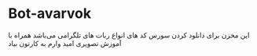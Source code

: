 # Bot-avarvok
این مخزن برای دانلود کردن سورس کد های انواع ربات های تلگرامی می‌باشد همراه با آموزش تصویری امید وارم  به کارتون بیاد 

